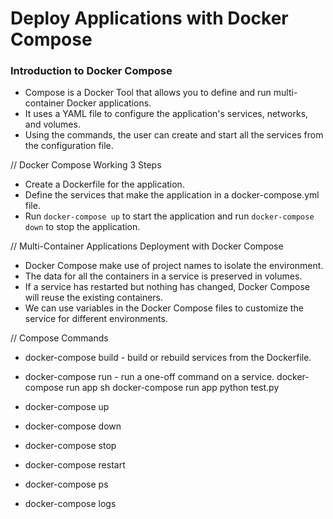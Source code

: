 # Deploy Applications with Docker Compose

### Introduction to Docker Compose
- Compose is a Docker Tool that allows you to define and run multi-container Docker applications.
- It uses a YAML file to configure the application's services, networks, and volumes.
- Using the commands, the user can create and start all the services from the configuration file.

// Docker Compose Working 3 Steps
- Create a Dockerfile for the application.
- Define the services that make the application in a docker-compose.yml file.
- Run `docker-compose up` to start the application and run `docker-compose down` to stop the application.

// Multi-Container Applications Deployment with Docker Compose
- Docker Compose make use of project names to isolate the environment.
- The data for all the containers in a service is preserved in volumes.
- If a service has restarted but nothing has changed, Docker Compose will reuse the existing containers.
- We can use variables in the Docker Compose files to customize the service for different environments.

// Compose Commands
- docker-compose build - build or rebuild services from the Dockerfile.
- docker-compose run - run a one-off command on a service.
    docker-compose run app sh
    docker-compose run app python test.py

- docker-compose up
- docker-compose down
- docker-compose stop
- docker-compose restart
- docker-compose ps
- docker-compose logs
